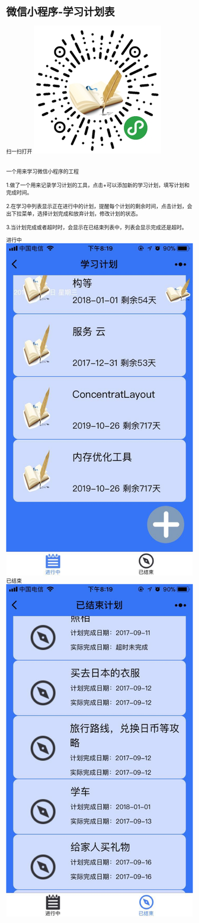 # 微信小程序-学习计划表
扫一扫打开
![image](qrcode.jpg) </br>
</br></br>
一个用来学习微信小程序的工程</br></br>
1.做了一个用来记录学习计划的工具，点击+可以添加新的学习计划，填写计划和完成时间。</br></br>
2.在学习中列表显示正在进行中的计划，提醒每个计划的剩余时间，点击计划，会出下拉菜单，选择计划完成和放弃计划，修改计划的状态。</br></br>
3.当计划完成或者超时时，会显示在已结束列表中，列表会显示完成还是超时。</br>


进行中 </br>
![image](finished.jpg) </br>
已结束 </br>
![image](studying.jpg) 
